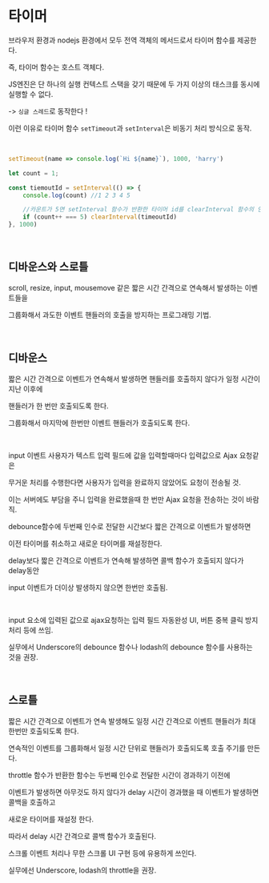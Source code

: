 # 타이머

브라우저 환경과 nodejs 환경에서 모두 전역 객체의 메서드로서 타이머 함수를 제공한다.

즉, 타이머 함수는 호스트 객체다.

JS엔진은 단 하나의 실행 컨텍스트 스택을 갖기 때문에 두 가지 이상의 태스크를 동시에 실행할 수 없다.

-> `싱글 스레드`로 동작한다 !

이런 이유로 타이머 함수 `setTimeout`과 `setInterval`은 비동기 처리 방식으로 동작.

<br>

```js
setTimeout(name => console.log(`Hi ${name}`), 1000, 'harry')
```

```js
let count = 1;

const tiemoutId = setInterval(() => {
    console.log(count) //1 2 3 4 5

    //카운트가 5면 setInterval 함수가 반환한 타이머 id를 clearInterval 함수의 인자로 전달해 타이머를 취소한다.
    if (count++ === 5) clearInterval(timeoutId)
}, 1000)
```

<br>

## 디바운스와 스로틀

scroll, resize, input, mousemove 같은 짧은 시간 간격으로 연속해서 발생하는 이벤트들을

그룹화해서 과도한 이벤트 핸들러의 호출을 방지하는 프로그래밍 기법.

<br>

## 디바운스

짧은 시간 간격으로 이벤트가 연속해서 발생하면 핸들러를 호출하지 않다가 일정 시간이 지난 이후에

핸들러가 한 번만 호출되도록 한다.

그룹화해서 마지막에 한번만 이벤트 핸들러가 호출되도록 한다.

<br>

input 이벤트 사용자가 텍스트 입력 필드에 값을 입력할때마다 입력값으로 Ajax 요청같은

무거운 처리를 수행한다면 사용자가 입력을 완료하지 않았어도 요청이 전송될 것.

이는 서버에도 부담을 주니 입력을 완료했을때 한 번만 Ajax 요청을 전송하는 것이 바람직.

debounce함수에 두번째 인수로 전달한 시간보다 짧은 간격으로 이벤트가 발생하면

이전 타이머를 취소하고 새로운 타이머를 재설정한다.

delay보다 짧은 간격으로 이벤트가 연속해 발생하면 콜백 함수가 호출되지 않다가 delay동안

input 이벤트가 더이상 발생하지 않으면 한번만 호출됨.

<br>

input 요소에 입력된 값으로 ajax요청하는 입력 필드 자동완성 UI, 버튼 중복 클릭 방지 처리 등에 쓰임.

실무에서 Underscore의 debounce 함수나 lodash의 debounce 함수를 사용하는 것을 권장.

<br>

## 스로틀

짧은 시간 간격으로 이벤트가 연속 발생해도 일정 시간 간격으로 이벤트 핸들러가 최대 한번만 호출되도록 한다.

연속적인 이벤트를 그룹화해서 일정 시간 단위로 핸들러가 호출되도록 호출 주기를 만든다.

throttle 함수가 반환한 함수는 두번째 인수로 전달한 시간이 경과하기 이전에

이벤트가 발생하면 아무것도 하지 않다가 delay 시간이 경과했을 때 이벤트가 발생하면 콜백을 호출하고

새로운 타이머를 재설정 한다.

따라서 delay 시간 간격으로 콜백 함수가 호출된다.

스크롤 이벤트 처리나 무한 스크롤 UI 구현 등에 유용하게 쓰인다.

실무에선 Underscore, lodash의 throttle을 권장.

